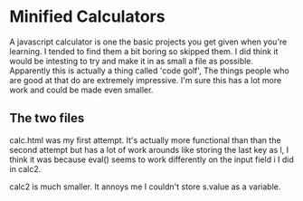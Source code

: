 # Minified Calculators

A javascript calculator is one the basic projects you get given when you're learning. I tended to find them a bit boring so skipped them. I did think it would be intesting to try and make it in as small a file as possible. Apparently this is actually a thing called 'code golf', The things people who are good at that do are extremely impressive. I'm sure this has a lot more work and could be made even smaller.

## The two files
calc.html was my first attempt. It's actually more functional than than the second attempt but has a lot of work arounds like storing the last key as l, I think it was because eval() seems to work differently on the input field i I did in calc2. 

calc2 is much smaller. It annoys me I couldn't store s.value as a variable.
